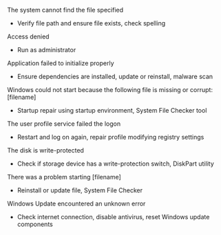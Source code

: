 
The system cannot find the file specified
- Verify file path and ensure file exists, check spelling

Access denied
- Run as administrator

Application failed to initialize properly
- Ensure dependencies are installed, update or reinstall, malware scan

Windows could not start because the following file is missing or corrupt: [filename]
- Startup repair using startup environment, System File Checker tool

The user profile service failed the logon
- Restart and log on again, repair profile modifying registry settings

The disk is write-protected
- Check if storage device has a write-protection switch, DiskPart utility

There was a problem starting [filename]
- Reinstall or update file, System File Checker

Windows Update encountered an unknown error
- Check internet connection, disable antivirus, reset Windows update components

